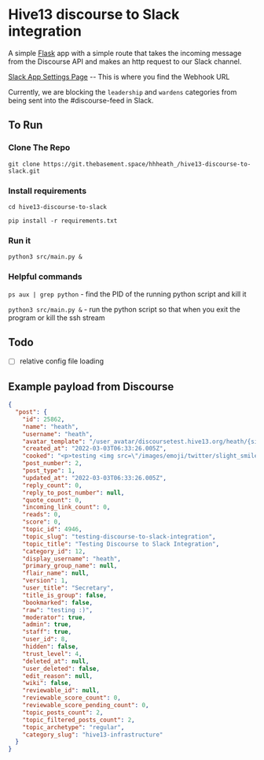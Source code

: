 # Hive13 discourse to Slack integration

A simple [Flask](https://flask.palletsprojects.com/en/2.0.x/) app with a simple route that takes the incoming message from the Discourse API and makes an http request to our Slack channel.

[Slack App Settings Page](https://api.slack.com/apps/A035EKE2KGB) -- This is where you find the Webhook URL

Currently, we are blocking the `leadership` and `wardens` categories from being sent into the #discourse-feed in Slack. 

## To Run

### Clone The Repo

```shell
git clone https://git.thebasement.space/hhheath_/hive13-discourse-to-slack.git
```

### Install requirements

```shell
cd hive13-discourse-to-slack
```

```shell
pip install -r requirements.txt
```

### Run it

```shell
python3 src/main.py &
```

### Helpful commands

`ps aux | grep python` - find the PID of the running python script and kill it

`python3 src/main.py &` - run the python script so that when you exit the program or kill the ssh stream

## Todo

- [ ] relative config file loading

## Example payload from Discourse

```json
{
  "post": {
    "id": 25862,
    "name": "heath",
    "username": "heath",
    "avatar_template": "/user_avatar/discoursetest.hive13.org/heath/{size}/1366_2.png",
    "created_at": "2022-03-03T06:33:26.005Z",
    "cooked": "<p>testing <img src=\"/images/emoji/twitter/slight_smile.png?v=10\" title=\":slight_smile:\" class=\"emoji\" alt=\":slight_smile:\"></p>",
    "post_number": 2,
    "post_type": 1,
    "updated_at": "2022-03-03T06:33:26.005Z",
    "reply_count": 0,
    "reply_to_post_number": null,
    "quote_count": 0,
    "incoming_link_count": 0,
    "reads": 0,
    "score": 0,
    "topic_id": 4946,
    "topic_slug": "testing-discourse-to-slack-integration",
    "topic_title": "Testing Discourse to Slack Integration",
    "category_id": 12,
    "display_username": "heath",
    "primary_group_name": null,
    "flair_name": null,
    "version": 1,
    "user_title": "Secretary",
    "title_is_group": false,
    "bookmarked": false,
    "raw": "testing :)",
    "moderator": true,
    "admin": true,
    "staff": true,
    "user_id": 8,
    "hidden": false,
    "trust_level": 4,
    "deleted_at": null,
    "user_deleted": false,
    "edit_reason": null,
    "wiki": false,
    "reviewable_id": null,
    "reviewable_score_count": 0,
    "reviewable_score_pending_count": 0,
    "topic_posts_count": 2,
    "topic_filtered_posts_count": 2,
    "topic_archetype": "regular",
    "category_slug": "hive13-infrastructure"
  }
}
```

